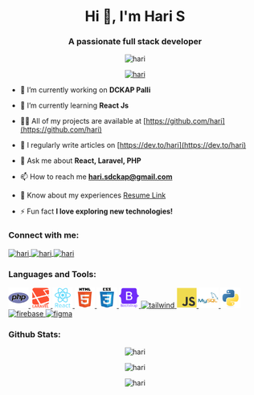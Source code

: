 <h1 align="center">Hi 👋, I'm Hari S</h1>
<h3 align="center">A passionate full stack developer</h3>

<p align="center">
  <img src="https://komarev.com/ghpvc/?username=hari&label=Profile%20views&color=0e75b6&style=flat" alt="hari" />
</p>

<p align="center">
  <a href="https://github.com/ryo-ma/github-profile-trophy">
    <img src="https://github-profile-trophy.vercel.app/?username=hari" alt="hari" />
  </a>
</p>

- 🔭 I’m currently working on **DCKAP Palli**

- 🌱 I’m currently learning **React Js**

- 👨‍💻 All of my projects are available at [https://github.com/hari](https://github.com/hari)

- 📝 I regularly write articles on [https://dev.to/hari](https://dev.to/hari)

- 💬 Ask me about **React, Laravel, PHP**

- 📫 How to reach me **hari.sdckap@gmail.com**

- 📄 Know about my experiences [Resume Link](https://example.com)

- ⚡ Fun fact **I love exploring new technologies!**

<h3 align="left">Connect with me:</h3>
<p align="left">
  <a href="https://linkedin.com/in/hari" target="blank">
    <img align="center" src="https://cdn.jsdelivr.net/npm/simple-icons@3.0.1/icons/linkedin.svg" alt="hari" height="30" width="40" />
  </a>
  <a href="https://dev.to/hari" target="blank">
    <img align="center" src="https://cdn.jsdelivr.net/npm/simple-icons@3.0.1/icons/dev-dot-to.svg" alt="hari" height="30" width="40" />
  </a>
  <a href="https://twitter.com/hari" target="blank">
    <img align="center" src="https://cdn.jsdelivr.net/npm/simple-icons@3.0.1/icons/twitter.svg" alt="hari" height="30" width="40" />
  </a>
</p>

<h3 align="left">Languages and Tools:</h3>
<p align="left">
  <a href="https://www.php.net" target="_blank" rel="noreferrer">
    <img src="https://raw.githubusercontent.com/devicons/devicon/master/icons/php/php-original.svg" alt="php" width="40" height="40"/>
  </a>
  <a href="https://laravel.com/" target="_blank" rel="noreferrer">
    <img src="https://raw.githubusercontent.com/devicons/devicon/master/icons/laravel/laravel-plain-wordmark.svg" alt="laravel" width="40" height="40"/>
  </a>
  <a href="https://reactjs.org/" target="_blank" rel="noreferrer">
    <img src="https://raw.githubusercontent.com/devicons/devicon/master/icons/react/react-original-wordmark.svg" alt="react" width="40" height="40"/>
  </a>
  <a href="https://www.w3.org/html/" target="_blank" rel="noreferrer">
    <img src="https://raw.githubusercontent.com/devicons/devicon/master/icons/html5/html5-original-wordmark.svg" alt="html5" width="40" height="40"/>
  </a>
  <a href="https://www.w3schools.com/css/" target="_blank" rel="noreferrer">
    <img src="https://raw.githubusercontent.com/devicons/devicon/master/icons/css3/css3-original-wordmark.svg" alt="css3" width="40" height="40"/>
  </a>
  <a href="https://getbootstrap.com" target="_blank" rel="noreferrer">
    <img src="https://raw.githubusercontent.com/devicons/devicon/master/icons/bootstrap/bootstrap-plain-wordmark.svg" alt="bootstrap" width="40" height="40"/>
  </a>
  <a href="https://tailwindcss.com/" target="_blank" rel="noreferrer">
    <img src="https://www.vectorlogo.zone/logos/tailwindcss/tailwindcss-icon.svg" alt="tailwind" width="40" height="40"/>
  </a>
  <a href="https://www.javascript.com/" target="_blank" rel="noreferrer">
    <img src="https://raw.githubusercontent.com/devicons/devicon/master/icons/javascript/javascript-original.svg" alt="javascript" width="40" height="40"/>
  </a>
  <a href="https://www.mysql.com/" target="_blank" rel="noreferrer">
    <img src="https://raw.githubusercontent.com/devicons/devicon/master/icons/mysql/mysql-original-wordmark.svg" alt="mysql" width="40" height="40"/>
  </a>
  <a href="https://www.python.org" target="_blank" rel="noreferrer">
    <img src="https://raw.githubusercontent.com/devicons/devicon/master/icons/python/python-original.svg" alt="python" width="40" height="40"/>
  </a>
  <a href="https://firebase.google.com/" target="_blank" rel="noreferrer">
    <img src="https://www.vectorlogo.zone/logos/firebase/firebase-icon.svg" alt="firebase" width="40" height="40"/>
  </a>
  <a href="https://www.figma.com/" target="_blank" rel="noreferrer">
    <img src="https://www.vectorlogo.zone/logos/figma/figma-icon.svg" alt="figma" width="40" height="40"/>
  </a>
  <!-- Add more tools and languages as needed -->
</p>

<h3 align="left">Github Stats:</h3>
<p align="center">
  <img src="https://github-readme-stats.vercel.app/api?username=hari&show_icons=true&locale=en" alt="hari" />
</p>

<p align="center">
  <img src="https://github-readme-streak-stats.herokuapp.com/?user=hari" alt="hari" />
</p>

<p align="center">
  <img src="https://github-readme-stats.vercel.app/api/top-langs?username=hari&show_icons=true&locale=en&layout=compact" alt="hari" />
</p>
